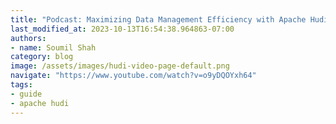 ```yaml
---
title: "Podcast: Maximizing Data Management Efficiency with Apache Hudi's Clustering Feature"
last_modified_at: 2023-10-13T16:54:38.964863-07:00
authors:
- name: Soumil Shah
category: blog
image: /assets/images/hudi-video-page-default.png
navigate: "https://www.youtube.com/watch?v=o9yDQOYxh64"
tags:
- guide
- apache hudi
---
```

